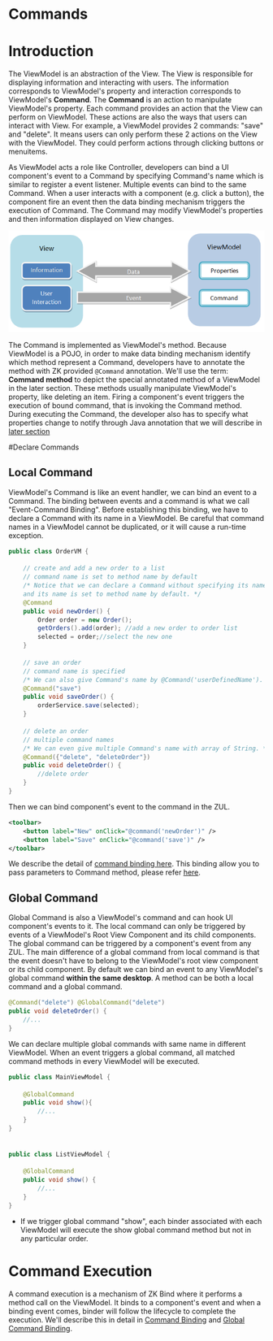 # Commands

# Introduction
The ViewModel is an abstraction of the View. The View is responsible for displaying information and interacting with users. The information corresponds to ViewModel's property and interaction corresponds to ViewModel's **Command**. The **Command** is an action to manipulate ViewModel's property. Each command provides an action that the View can perform on ViewModel. These actions are also the ways that users can interact with View. For example, a ViewModel provides 2 commands: "save" and "delete". It means users can only perform these 2 actions on the View with the ViewModel. They could perform actions through clicking buttons or menuitems.

As ViewModel acts a role like Controller, developers can bind a UI component's event to a Command by specifying Command's name which is similar to register a event listener. Multiple events can bind to the same Command. When a user interacts with a component (e.g. click a button), the component fire an event then the data binding mechanism triggers the execution of Command. The Command may modify ViewModel's properties and then information displayed on View changes.

![MVVM ViewModel Command](../images/Mvvm-viewmodel-command.png)

The Command is implemented as ViewModel's method. Because ViewModel is a POJO, in order to make data binding mechanism identify which method represent a Command, developers have to annotate the method with ZK provided `@Command` annotation. We'll use the term: **Command method** to depict the special annotated method of a ViewModel in the later section. These methods usually manipulate ViewModel's property, like deleting an item. Firing a component's event triggers the execution of bound command, that is invoking the Command method. During executing the Command, the developer also has to specify what properties change to notify through Java annotation that we will describe in [later section](../syntax/notifychange.html)

#Declare Commands

## Local Command
ViewModel's Command is like an event handler, we can bind an event to a Command. The binding between events and a command is what we call "Event-Command Binding". Before establishing this binding, we have to declare a Command with its name in a ViewModel. Be careful that command names in a ViewModel cannot be duplicated, or it will cause a run-time exception.
```java
public class OrderVM {

    // create and add a new order to a list
    // command name is set to method name by default
    /* Notice that we can declare a Command without specifying its name,
    and its name is set to method name by default. */
    @Command
    public void newOrder() {
        Order order = new Order();
        getOrders().add(order); //add a new order to order list
        selected = order;//select the new one
    }

    // save an order
    // command name is specified
    /* We can also give Command's name by @Command('userDefinedName'). */
    @Command("save")
    public void saveOrder() {
        orderService.save(selected);
    }

    // delete an order
    // multiple command names
    /* We can even give multiple Command's name with array of String. */
    @Command({"delete", "deleteOrder"})
    public void deleteOrder() {
        //delete order
    }
}
```
Then we can bind component's event to the command in the ZUL.
```xml
<toolbar>
    <button label="New" onClick="@command('newOrder')" />
    <button label="Save" onClick="@command('save')" />
</toolbar>
```
We describe the detail of [command binding here](../data_binding/command_binding.html). This binding allow you to pass parameters to Command method, please refer [here](../advanced/parameters.html).

## Global Command
Global Command is also a ViewModel's command and can hook UI component's events to it. The local command can only be triggered by events of a ViewModel's Root View Component and its child components. The global command can be triggered by a component's event from any ZUL. The main difference of a global command from local command is that the event doesn't have to belong to the ViewModel's root view component or its child component. By default we can bind an event to any ViewModel's global command **within the same desktop**. A method can be both a local command and a global command.
```java
@Command("delete") @GlobalCommand("delete")
public void deleteOrder() {
    //...
}
```
We can declare multiple global commands with same name in different ViewModel. When an event triggers a global command, all matched command methods in every ViewModel will be executed.
```java
public class MainViewModel {

    @GlobalCommand
    public void show(){
        //...
    }
}


public class ListViewModel {

    @GlobalCommand
    public void show() {
        //...
    }
}
```
* If we trigger global command "show", each binder associated with each ViewModel will execute the show global command method but not in any particular order.

# Command Execution
A command execution is a mechanism of ZK Bind where it performs a method call on the ViewModel. It binds to a component's event and when a binding event comes, binder will follow the lifecycle to complete the execution. We'll describe this in detail in [Command Binding](../data_binding/command_binding.html) and [Global Command Binding](../data_binding/global_command_binding.html).
